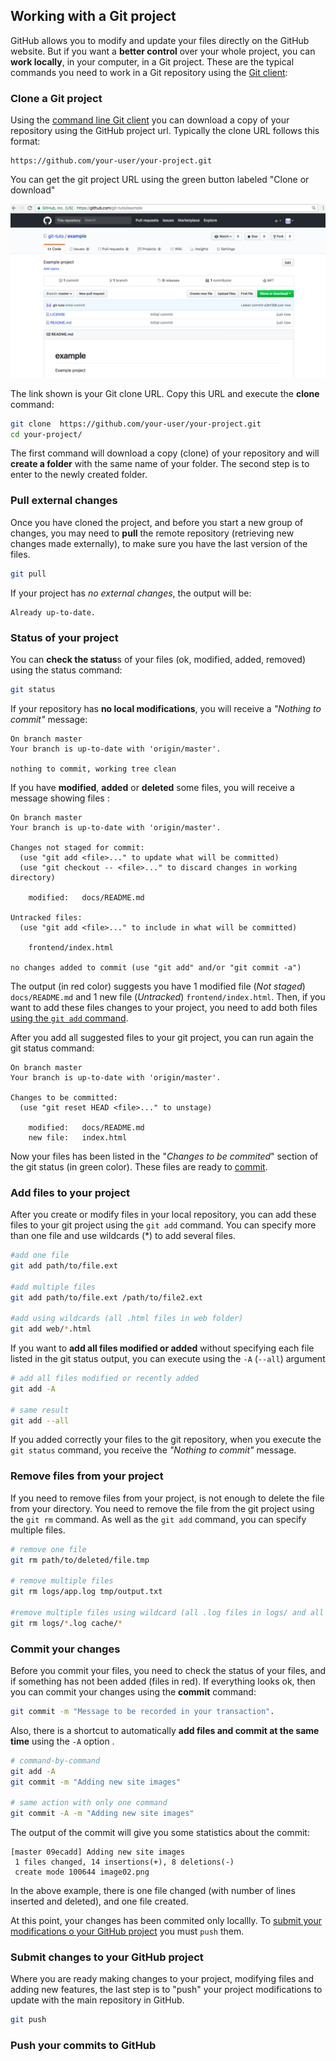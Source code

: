 ## Working with a Git project


GitHub allows you to modify and update your files directly on the GitHub website. But if you want a **better control** over your whole project, you can **work locally**, in your computer, in a Git project. These are the typical commands you need to work in a Git repository using the [Git client](git-client.md): 




### Clone a Git project

Using the [command line Git client](git-client.md) you can download a copy of your repository using the GitHub project url. Typically the clone URL follows this format:

```
https://github.com/your-user/your-project.git 
```

You can get the git project URL using the green button labeled "Clone or download"

![GitHub Project Page](../images/github-project.png)

The link shown is your Git clone URL. Copy this URL and execute the **clone** command:

```bash
git clone  https://github.com/your-user/your-project.git 
cd your-project/
```

The first command will download a copy (clone) of your repository and will **create a folder** with the same name of your folder. The second step is to enter to the newly created folder. 




### Pull external changes

Once you have cloned the project, and before you start a new group of changes, you may need to **pull** the remote repository (retrieving new changes made externally), to make sure you have the last version of the files.

```bash
git pull
```

If your project has *no external changes*, the output will be:

```
Already up-to-date.
```




### Status of your project

You can **check the status**s of your files (ok, modified, added, removed) using the status command:

```bash
git status
```

If your repository has **no local modifications**, you will receive a *"Nothing to commit"* message:


```console
On branch master
Your branch is up-to-date with 'origin/master'.

nothing to commit, working tree clean
```

If you have **modified**, **added** or **deleted** some files, you will receive a message showing files :

```console
On branch master
Your branch is up-to-date with 'origin/master'.

Changes not staged for commit:
  (use "git add <file>..." to update what will be committed)
  (use "git checkout -- <file>..." to discard changes in working directory)

	modified:   docs/README.md

Untracked files:
  (use "git add <file>..." to include in what will be committed)

	frontend/index.html

no changes added to commit (use "git add" and/or "git commit -a")
```

The output (in red color) suggests you have 1 modified file (*Not staged*) `docs/README.md` and 1 new file (*Untracked*) `frontend/index.html`. Then, if you want to add these files changes to your project, you need to add both files [using the `git add` command](#add-files-to-your-project). 

After you add all suggested files to your git project, you can run again the git status command:

```
On branch master
Your branch is up-to-date with 'origin/master'.

Changes to be committed:
  (use "git reset HEAD <file>..." to unstage)

	modified:   docs/README.md
	new file:   index.html
```

Now your files has been listed in the "*Changes to be commited*" section of the git status (in green color). These files are ready to [commit](#commit-your-changes).




### Add files to your project

After you create or modify files in your local repository, you can add these files to your git project using the `git add` command. You can specify more than one file and use wildcards (*) to add several files.

```bash
#add one file
git add path/to/file.ext

#add multiple files
git add path/to/file.ext /path/to/file2.ext

#add using wildcards (all .html files in web folder)
git add web/*.html

```

If you want to **add all files modified or added** without specifying each file listed in the git status output, you can execute using the `-A` (`--all`) argument

```bash
# add all files modified or recently added
git add -A

# same result
git add --all

``` 

If you added correctly your files to the git repository, when you execute the `git status` command, you receive the *"Nothing to commit"* message.

### Remove files from your project

If you need to remove files from your project, is not enough to delete the file from your directory. You need to remove the file from the git project using the `git rm` command. As well as the `git add` command, you can specify multiple files.

```bash
# remove one file
git rm path/to/deleted/file.tmp

# remove multiple files
git rm logs/app.log tmp/output.txt

#remove multiple files using wildcard (all .log files in logs/ and all files in cache/ folder )
git rm logs/*.log cache/*
```



### Commit your changes

Before you commit your files, you need to check the status of your files, and if something has not been added (files in red). If everything looks ok, then you can commit your changes using the **commit** command:

```bash
git commit -m "Message to be recorded in your transaction".
```

Also, there is a shortcut to automatically **add files and commit at the same time** using the `-A` option . 

```bash
# command-by-command 
git add -A
git commit -m "Adding new site images"

# same action with only one command
git commit -A -m "Adding new site images"
```

The output of the commit will give you some statistics about the commit:

```
[master 09ecadd] Adding new site images
 1 files changed, 14 insertions(+), 8 deletions(-)
 create mode 100644 image02.png
 ```

In the above example, there is one file changed (with number of lines inserted and deleted), and one file created.


At this point, your changes has been commited only locallly. To [submit your modifications o your GitHub project](#submit-changes-to-your-github-project) you must `push` them. 



### Submit changes to your GitHub project

Where you are ready making changes to your project, modifying files and adding new features, the last step is to "push" your project modifications to update with the main repository in GitHub.

```bash
git push
```




































































































### Push your commits to GitHub





